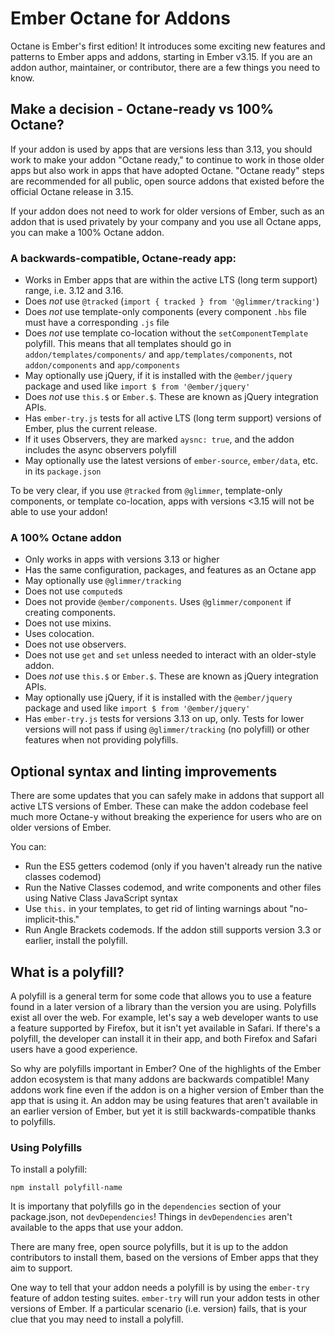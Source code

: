 # Ember Octane for Addons

Octane is Ember's first edition! It introduces some exciting new features and patterns to Ember apps and addons, starting in Ember v3.15. If you are an addon author, maintainer, or contributor, there are a few things you need to know.

## Make a decision - Octane-ready vs 100% Octane?

If your addon is used by apps that are versions less than 3.13, you should work to make your addon "Octane ready," to continue to work in those older apps but also work in apps that have adopted Octane.
"Octane ready" steps are recommended for all public, open source addons that existed before the official Octane release in 3.15.

If your addon does not need to work for older versions of Ember, such as an addon that is used privately by your company and you use all Octane apps, you can make a 100% Octane addon.

### A backwards-compatible, Octane-ready app:

- Works in Ember apps that are within the active LTS (long term support) range, i.e. 3.12 and 3.16.
- Does _not_ use `@tracked` (`import { tracked } from '@glimmer/tracking'`)
- Does _not_ use template-only components (every component `.hbs` file must have a corresponding `.js` file
- Does _not_ use template co-location without the `setComponentTemplate` polyfill. This means that all templates should go in `addon/templates/components/` and `app/templates/components`, not `addon/components` and `app/components`
- May optionally use jQuery, if it is installed with the `@ember/jquery` package and used like `import $ from '@ember/jquery'`
- Does _not_ use `this.$` or `Ember.$`. These are known as jQuery integration APIs.
- Has `ember-try.js` tests for all active LTS (long term support) versions of Ember, plus the current release.
- If it uses Observers, they are marked `aysnc: true`, and the addon includes the async observers polyfill
- May optionally use the latest versions of `ember-source`, `ember/data`, etc. in its `package.json` 

To be very clear, if you use `@tracked` from `@glimmer`, template-only components, or template co-location, apps with versions <3.15 will not be able to use your addon!

### A 100% Octane addon

- Only works in apps with versions 3.13 or higher
- Has the same configuration, packages, and features as an Octane app
- May optionally use `@glimmer/tracking`
- Does not use `computed`s
- Does not provide `@ember/components`. Uses `@glimmer/component` if creating components.
- Does not use mixins.
- Uses colocation.
- Does not use observers.
- Does not use `get` and `set` unless needed to interact with an older-style addon.
- Does _not_ use `this.$` or `Ember.$`. These are known as jQuery integration APIs.
- May optionally use jQuery, if it is installed with the `@ember/jquery` package and used like `import $ from '@ember/jquery'`
- Has `ember-try.js` tests for versions 3.13 on up, only. Tests for lower versions will not pass if using `@glimmer/tracking` (no polyfill) or other features when not providing polyfills.

## Optional syntax and linting improvements

There are some updates that you can safely make in addons that support all active LTS versions of Ember.
These can make the addon codebase feel much more Octane-y without breaking the experience for users who are on older versions of Ember.

You can:
- Run the ES5 getters codemod (only if you haven't already run the native classes codemod)
- Run the Native Classes codemod, and write components and other files using Native Class JavaScript syntax
- Use `this.` in your templates, to get rid of linting warnings about "no-implicit-this."
- Run Angle Brackets codemods. If the addon still supports version 3.3 or earlier, install the polyfill.

## What is a polyfill?

A polyfill is a general term for some code that allows you to use a feature found in a later version of a library than the version you are using.
Polyfills exist all over the web.
For example, let's say a web developer wants to use a feature supported by Firefox, but it isn't yet available in Safari. If there's a polyfill, the developer can install it in their app, and both Firefox and Safari users have a good experience.

So why are polyfills important in Ember? One of the highlights of the Ember addon ecosystem is that many addons are backwards compatible! Many addons work fine even if the addon is on a higher version of Ember than the app that is using it. An addon may be using features that aren't available in an earlier version of Ember, but yet it is still backwards-compatible thanks to polyfills.

### Using Polyfills

To install a polyfill:

```
npm install polyfill-name
```

It is importany that polyfills go in the `dependencies` section of your package.json, not `devDependencies`! Things in `devDependencies` aren't available to the apps that use your addon.

There are many free, open source polyfills, but it is up to the addon contributors to install them, based on the versions of Ember apps that they aim to support.

One way to tell that your addon needs a polyfill is by using the `ember-try` feature of addon testing suites. `ember-try` will run your addon tests in other versions of Ember. If a particular scenario (i.e. version) fails, that is your clue that you may need to install a polyfill.

<!-- Some common polyfills include:

TODO -->
